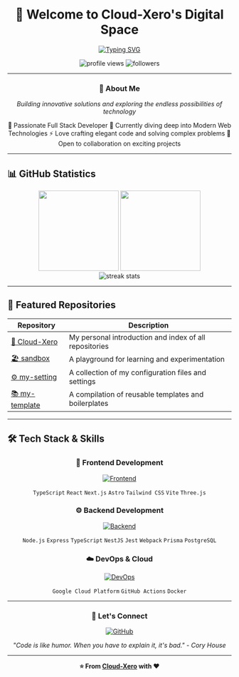 <div align="center">

# 👋 Welcome to Cloud-Xero's Digital Space

[![Typing SVG](https://readme-typing-svg.herokuapp.com?font=Fira+Code&weight=600&size=28&duration=3000&pause=1000&color=3B82F6&center=true&vCenter=true&random=false&width=800&lines=Full+Stack+Developer+%F0%9F%9A%80;Cloud+%26+DevOps+Enthusiast+%E2%98%81%EF%B8%8F;Open+Source+Contributor+%F0%9F%8C%9F;Always+Learning%2C+Always+Building+%F0%9F%92%BB)](https://git.io/typing-svg)

<p align="center">
  <img src="https://komarev.com/ghpvc/?username=cloud-xero&label=Profile%20Views&color=0e75b6&style=flat" alt="profile views" />
  <img src="https://img.shields.io/github/followers/cloud-xero?label=Followers&style=social" alt="followers" />
</p>

</div>

---

<div align="center">

### 🚀 About Me

*Building innovative solutions and exploring the endless possibilities of technology*

💼 Passionate Full Stack Developer
🌱 Currently diving deep into Modern Web Technologies
⚡ Love crafting elegant code and solving complex problems
🎯 Open to collaboration on exciting projects

</div>

---

## 📊 GitHub Statistics

<div align="center">
  <img height="180em" src="https://github-readme-stats.vercel.app/api?username=cloud-xero&show_icons=true&theme=tokyonight&include_all_commits=true&count_private=true&hide_border=true&bg_color=0D1117"/>
  <img height="180em" src="https://github-readme-stats.vercel.app/api/top-langs/?username=cloud-xero&layout=compact&langs_count=8&theme=tokyonight&hide_border=true&bg_color=0D1117"/>
</div>

<div align="center">
  <img src="https://github-readme-streak-stats.herokuapp.com/?user=cloud-xero&theme=tokyonight&hide_border=true&background=0D1117" alt="streak stats"/>
</div>

---

## 🐼 Featured Repositories

<div align="center">

| Repository     | Description                                                                 |
| -------------- | --------------------------------------------------------------------------- |
| [📖 Cloud-Xero](https://github.com/Cloud-Xero/Cloud-Xero)     | My personal introduction and index of all repositories                   |
| [🏖️ sandbox](https://github.com/Cloud-Xero/sandbox)           | A playground for learning and experimentation                            |
| [⚙️ my-setting](https://github.com/Cloud-Xero/my-setting)     | A collection of my configuration files and settings                       |
| [📚 my-template](https://github.com/Cloud-Xero/my-template)    | A compilation of reusable templates and boilerplates                        |

</div>

<!-- | [my-hacklog](https://github.com/Cloud-Xero/my-hacklog) | A blog to share and document my learnings and discoveries in the ever-evolving world of technology 🚀 | -->
<!-- | [script-odyssey](https://github.com/Cloud-Xero/script-odyssey) | A monorepo for managing personal JavaScript projects, powered by Turborepo ⚡ | -->
<!-- | [code-odyssey](https://github.com/Cloud-Xero/code-odyssey)   | A monorepo for managing personal development projects in various languages 🌐 | -->

---

## 🛠️ Tech Stack & Skills

<div align="center">

### 🎨 Frontend Development
[![Frontend](https://skillicons.dev/icons?i=ts,react,nextjs,astro,tailwind,vite,threejs)](https://skillicons.dev)

`TypeScript` `React` `Next.js` `Astro` `Tailwind CSS` `Vite` `Three.js`

### ⚙️ Backend Development
[![Backend](https://skillicons.dev/icons?i=nodejs,express,ts,nestjs,jest,webpack,prisma,postgres)](https://skillicons.dev)

`Node.js` `Express` `TypeScript` `NestJS` `Jest` `Webpack` `Prisma` `PostgreSQL`

### ☁️ DevOps & Cloud
[![DevOps](https://skillicons.dev/icons?i=gcp,githubactions,docker)](https://skillicons.dev)

`Google Cloud Platform` `GitHub Actions` `Docker`

</div>

<!-- <img src="https://raw.githubusercontent.com/bestofjs/bestofjs-webui/f2c2676e7e96c1a796109ff18534bd116eef009f/public/logos/trpc.svg" width="5%" alt="tRPC"> -->
<!-- <img src="https://www.svgrepo.com/show/374122/terraform.svg" width="48" height="48" alt="Terraform"> -->
<!-- <img src="https://raw.githubusercontent.com/bestofjs/bestofjs-webui/f2c2676e7e96c1a796109ff18534bd116eef009f/public/logos/turborepo.svg" width="48" height="48" alt="Turborepo"> -->

<!--
### Blockchain
[![Blockchain](https://skillicons.dev/icons?i=solidity)](https://skillicons.dev)


[![Top Langs](https://github-readme-stats.vercel.app/api/top-langs/?username=cloud-xero)](https://github.com/anuraghazra/github-readme-stats) -->

---

<div align="center">

### 💬 Let's Connect

[![GitHub](https://img.shields.io/badge/GitHub-Cloud--Xero-181717?style=for-the-badge&logo=github&logoColor=white)](https://github.com/Cloud-Xero)

*"Code is like humor. When you have to explain it, it's bad." - Cory House*

---

**⭐ From [Cloud-Xero](https://github.com/Cloud-Xero) with ❤️**

</div>
